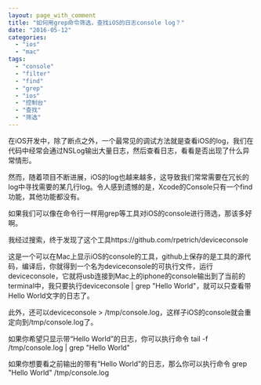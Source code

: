 ```yaml
---
layout: page_with_comment
title: "如何用grep命令筛选，查找iOS的日志console log？"
date: "2016-05-12"
categories: 
  - "ios"
  - "mac"
tags: 
  - "console"
  - "filter"
  - "find"
  - "grep"
  - "ios"
  - "控制台"
  - "查找"
  - "筛选"
---
```


在iOS开发中，除了断点之外，一个最常见的调试方法就是查看iOS的log，我们在代码中经常会通过NSLog输出大量日志，然后查看日志，看看是否出现了什么异常情形。

然而，随着项目不断进展，iOS的log也越来越多，这导致我们常常需要在冗长的log中寻找需要的某几行log。令人感到遗憾的是，Xcode的Console只有一个find功能，其他功能都没有。

如果我们可以像在命令行一样用grep等工具对iOS的console进行筛选，那该多好啊。

我经过搜索，终于发现了这个工具https://github.com/rpetrich/deviceconsole

这是一个可以在Mac上显示iOS的console的工具，github上保存的是工具的源代码，编译后，你就得到一个名为deviceconsole的可执行文件，运行deviceconsole，它就将usb连接到Mac上的iphone的console输出到了当前的terminal中，我只要执行deviceconsole | grep "Hello World"，就可以只查看带Hello World文字的日志了。

此外，还可以deviceconsole > /tmp/console.log，这样子iOS的console就会重定向到/tmp/console.log了。

如果你希望只显示带“Hello World”的日志，你可以执行命令 tail -f /tmp/console.log | grep "Hello World"

如果你想要看之前输出的带有“Hello World”的日志，那么你可以执行命令 grep "Hello World" /tmp/console.log
